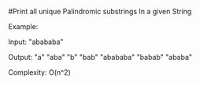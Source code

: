 #Print all unique Palindromic substrings In a given String

Example:

Input: "abababa"

Output:
"a" 
"aba" 
"b" 
"bab" 
"abababa" 
"babab" 
"ababa" 

Complexity: O(n^2)

